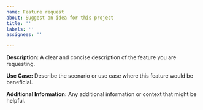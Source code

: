 ```yaml
---
name: Feature request
about: Suggest an idea for this project
title: ''
labels: ''
assignees: ''

---
```


**Description:**
A clear and concise description of the feature you are requesting.

**Use Case:**
Describe the scenario or use case where this feature would be beneficial.

**Additional Information:**
Any additional information or context that might be helpful.
